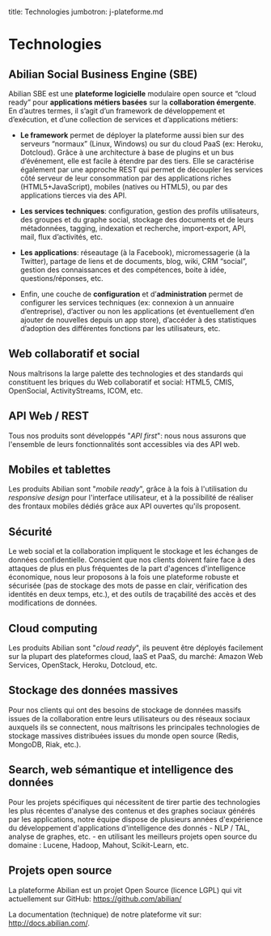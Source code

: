 title: Technologies
jumbotron: j-plateforme.md


# Technologies

## Abilian Social Business Engine (SBE)

Abilian SBE est une **plateforme logicielle** modulaire open source et “cloud ready” pour **applications métiers basées** sur la **collaboration émergente**. En d’autres termes, il s’agit d’un framework de développement et d’exécution, et d’une collection de services et d’applications métiers:

- **Le framework** permet de déployer la plateforme aussi bien sur des serveurs “normaux” (Linux, Windows) ou sur du cloud PaaS (ex: Heroku, Dotcloud). Grâce à une architecture à base de plugins et un bus d’événement, elle est facile à étendre par des tiers. Elle se caractérise également par une approche REST qui permet de découpler les services côté serveur de leur consommation par des applications riches (HTML5+JavaScript), mobiles (natives ou HTML5), ou par des applications tierces via des API.

- **Les services techniques**: configuration, gestion des profils utilisateurs, des groupes et du graphe social, stockage des documents et de leurs métadonnées, tagging, indexation et recherche, import-export, API, mail, flux d’activités, etc.

- **Les applications**: réseautage (à la Facebook), micromessagerie (à la Twitter), partage de liens et de documents, blog, wiki, CRM “social”, gestion des connaissances et des compétences, boite à idée,  questions/réponses, etc.

- Enfin, une couche de **configuration** et d’**administration** permet de configurer les services techniques (ex: connexion à un annuaire d’entreprise), d’activer ou non les applications (et éventuellement d’en ajouter de nouvelles depuis un app store), d’accéder à des statistiques d’adoption des différentes fonctions par les utilisateurs, etc.


## Web collaboratif et social

Nous maîtrisons la large palette des technologies et des standards qui constituent les briques du Web collaboratif et social: HTML5, CMIS, OpenSocial, ActivityStreams, ICOM, etc.


## API Web / REST

Tous nos produits sont développés "*API first*": nous nous assurons que l'ensemble de leurs fonctionnalités sont accessibles via des API web.


## Mobiles et tablettes

Les produits Abilian sont "*mobile ready*", grâce à la fois à l'utilisation du *responsive design* pour l'interface utilisateur, et à la possibilité de réaliser des frontaux mobiles dédiés grâce aux API ouvertes qu'ils proposent.


## Sécurité

Le web social et la collaboration impliquent le stockage et les échanges de données confidentielle. Conscient que nos clients doivent faire face à des attaques de plus en plus fréquentes de la part d'agences d'intelligence économique, nous leur proposons à la fois une plateforme robuste et sécurisée (pas de stockage des mots de passe en clair, vérification des identités en deux temps, etc.), et des outils de traçabilité des accès et des modifications de données.


## Cloud computing

Les produits Abilian sont "*cloud ready*", ils peuvent être déployés facilement sur la plupart des plateformes cloud, IaaS et PaaS, du marché: Amazon Web Services, OpenStack, Heroku, Dotcloud, etc.


## Stockage des données massives

Pour nos clients qui ont des besoins de stockage de données massifs issues de la collaboration entre leurs utilisateurs ou des réseaux sociaux auxquels ils se connectent, nous maîtrisons les principales technologies de stockage massives distribuées issues du monde open source (Redis, MongoDB, Riak, etc.).


## Search, web sémantique et intelligence des données

Pour les projets spécifiques qui nécessitent de tirer partie des technologies les plus récentes d'analyse des contenus et des graphes sociaux générés par les applications, notre équipe dispose de plusieurs années d'expérience du développement d'applications d'intelligence des donnés - NLP / TAL, analyse de graphes, etc. - en utilisant les meilleurs projets open source du domaine : Lucene, Hadoop, Mahout, Scikit-Learn, etc.


## Projets open source

La plateforme Abilian est un projet Open Source (licence LGPL) qui vit actuellement sur GitHub: <https://github.com/abilian/>

La documentation (technique) de notre plateforme vit sur: <http://docs.abilian.com/>.